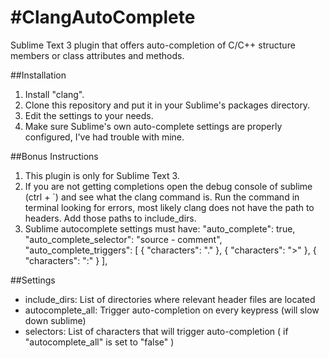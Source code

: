 #ClangAutoComplete
=================

Sublime Text 3 plugin that offers auto-completion of C/C++ structure members or class attributes and methods.


##Installation

1. Install "clang".
2. Clone this repository and put it in your Sublime's packages directory.
3. Edit the settings to your needs.
4. Make sure Sublime's own auto-complete settings are properly configured, I've had trouble with mine.

##Bonus Instructions
1. This plugin is only for Sublime Text 3.
2. If you are not getting completions open the debug console of sublime (ctrl + `) and see what the clang command is. Run the command in terminal looking for errors, most likely clang does not have the path to headers. Add those paths to include_dirs.
3. Sublime autocomplete settings must have:
	"auto_complete": true,
	"auto_complete_selector": "source - comment",
	"auto_complete_triggers":
	[
		{
			"characters": "."
		},
		{
			"characters": ">"
		},
		{
			"characters": ":"
		}
	],

##Settings

 - include_dirs: List of directories where relevant header files are located
 - autocomplete_all: Trigger auto-completion on every keypress (will slow down sublime)
 - selectors: List of characters that will trigger auto-completion ( if "autocomplete_all" is set to "false" )
 
